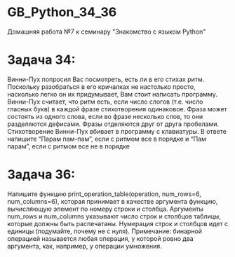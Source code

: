 # GB_Python_34_36
Домашняя работа №7 к семинару "Знакомство с языком Python"

# Задача 34:  
Винни-Пух попросил Вас посмотреть, есть ли в его стихах ритм. 
Поскольку разобраться в его кричалках не настолько просто, насколько легко он их придумывает, Вам стоит написать программу.
Винни-Пух считает, что ритм есть, если число слогов (т.е. число гласных букв) в каждой фразе стихотворения одинаковое.
Фраза может состоять из одного слова, если во фразе несколько слов, то они разделяются дефисами. Фразы отделяются друг от друга пробелами. 
Стихотворение  Винни-Пух вбивает в программу с клавиатуры. 
В ответе напишите “Парам пам-пам”, если с ритмом все в порядке и “Пам парам”, если с ритмом все не в порядке

# Задача 36:
Напишите функцию print_operation_table(operation, num_rows=6, num_columns=6), которая принимает в качестве аргумента функцию, вычисляющую элемент по номеру строки и столбца.
Аргументы num_rows и num_columns указывают число строк и столбцов таблицы, которые должны быть распечатаны.
Нумерация строк и столбцов идет с единицы (подумайте, почему не с нуля).
Примечание: бинарной операцией называется любая операция, у которой ровно два аргумента, как, например, у операции умножения.
